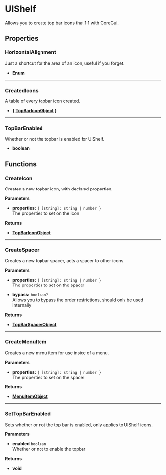 # UIShelf

Allows you to create top bar icons that 1:1 with CoreGui.

## Properties

### HorizontalAlignment <Badge type="info" text="Enum" />

Just a shortcut for the area of an icon, useful if you forget.

* **Enum**

---

### CreatedIcons

A table of every topbar icon created.

* **{ [TopBarIconObject](/api/topbariconobject) }**

---

### TopBarEnabled

Whether or not the topbar is enabled for UIShelf.

* **boolean**

## Functions

### CreateIcon

Creates a new topbar icon, with declared properties.

**Parameters**

* **properties:** `{ [string]: string | number }`\
The properties to set on the icon

**Returns**

* **[TopBarIconObject](/api/topbariconobject)**

---

### CreateSpacer

Creates a new topbar spacer, acts a spacer to other icons.

**Parameters**

* **properties:** `{ [string]: string | number }`\
The properties to set on the spacer

* **bypass:** `boolean?`\
Allows you to bypass the order restrictions, should only be used internally

**Returns**

* **[TopBarSpacerObject](/api/topbarspacerobject)**

---

### CreateMenuItem

Creates a new menu item for use inside of a menu.

**Parameters**

* **properties:** `{ [string]: string | number }`\
The properties to set on the spacer

**Returns**

* **[MenuItemObject](/api/menuitemobject)**

---

### SetTopBarEnabled

Sets whether or not the top bar is enabled, only applies to UIShelf icons.

**Parameters**

* **enabled** `boolean`\
Whether or not to enable the topbar

**Returns**

* **void**